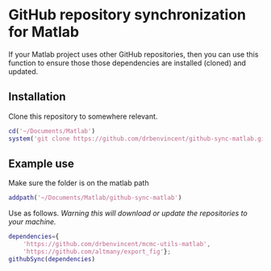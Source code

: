 # GitHub repository synchronization for Matlab
If your Matlab project uses other GitHub repositories, then you can use this function to ensure those those dependencies are installed (cloned) and updated.

## Installation

Clone this repository to somewhere relevant.

```matlab
cd('~/Documents/Matlab')
system('git clone https://github.com/drbenvincent/github-sync-matlab.git')
```

## Example use

Make sure the folder is on the matlab path
```matlab
addpath('~/Documents/Matlab/github-sync-matlab')
```

Use as follows. *Warning this will download or update the repositories to your machine.*
```matlab
dependencies={
    'https://github.com/drbenvincent/mcmc-utils-matlab',
    'https://github.com/altmany/export_fig'};
githubSync(dependencies)
```
